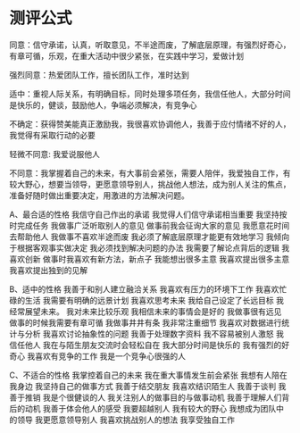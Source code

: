 # 测评公式

同意：信守承诺，认真，听取意见，不半途而废，了解底层原理，有强烈好奇心，有章可循，乐观，在重大活动中很少紧张，在实践中学习，爱做计划  
  
强烈同意：热爱团队工作，擅长团队工作，准时达到  
  
适中：重视人际关系，有明确目标，同时处理多项任务，我信任他人，大部分时间是快乐的，健谈，鼓励他人，争端必须解决，有竞争心  
  
不确定：获得赞美能真正激励我，我很喜欢协调他人，我善于应付情绪不好的人，我觉得有采取行动的必要  
  
轻微不同意: 我爱说服他人  
  
不同意：我掌握着自己的未来，有大事前会紧张，需要人陪伴，我爱独自工作，有较大野心，想要当领导，更愿意领导别人，挑战他人想法，成为别人关注的焦点，准备好随时做出重要决定，用激进的方法解决问题。  
  


A、最合适的性格
我信守自己作出的承诺
我觉得人们信守承诺相当重要
我坚持按时完成任务
我做事广泛听取别人的意见
做事前我会征询大家的意见
我愿意花时间去帮助他人
我做事不喜欢半途而废
我必须了解底层原理才能更有效地学习
我倾向于根据客观事实做决定
我必须找到解决问题的办法
我需要了解论点背后的逻辑
我喜欢创新
做事时我喜欢有新方法，新点子
我能想出很多主意
我喜欢提出很多主意
我喜欢提出独到的见解

B、适中的性格
我善于和别人建立融洽关系
我喜欢有压力的环境下工作
我喜欢忙碌的生活
我需要有明确的远景计划
我喜欢思考未来
我给自己设定了长远目标
我经常展望未来。
我对未来比较乐观
我相信未来的事情会是好的
我做事很有远见
做事的时候我需要有章可循
我做事井井有条
我非常注重细节
我喜欢对数据进行统计与分析
我喜欢讨论抽象性的问题
我善于处理数字资料
我不容易被别人激怒
我信任他人
我在与陌生朋友交流时会轻松自在
我大部分时间是快乐的
我有强烈的好奇心
我喜欢有竞争的工作
我是一个竞争心很强的人


C、不适合的性格
我掌控着自己的未来
我在重大事情发生前会紧张
我想有人陪在我身边
我坚持自己的做事方式
我善于结交朋友
我喜欢结识陌生人
我善于谈判
我善于推销
我是个很健谈的人
我关注别人的做事目的与做事动机
我善于理解人们背后的动机
我善于体会他人的感受
我要超越别人
我有较大的野心
我想成为团队中的领导
我更愿意领导别人
我喜欢挑战别人的想法
我享受独自工作

